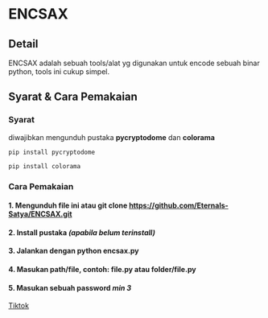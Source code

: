 # ENCSAX
## Detail
ENCSAX adalah sebuah tools/alat yg digunakan untuk encode sebuah binar python, tools ini cukup simpel.

## Syarat & Cara Pemakaian
### Syarat
diwajibkan mengunduh pustaka **pycryptodome** dan **colorama**
```
pip install pycryptodome
```
```
pip install colorama
```
### Cara Pemakaian
#### 1. Mengunduh file ini atau **git clone https://github.com/Eternals-Satya/ENCSAX.git**
#### 2. Install pustaka *(apabila belum terinstall)*
#### 3. Jalankan dengan **python encsax.py**
#### 4. Masukan path/file, contoh: **file.py** atau **folder/file.py**
#### 5. Masukan sebuah password *min 3*

[Tiktok](https://tiktok.com/@anakkecil_s)
